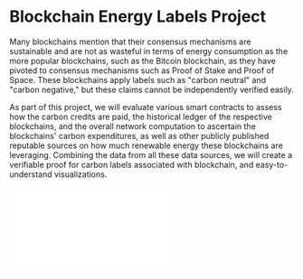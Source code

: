 # Blockchain Energy Labels Project

Many blockchains mention that their consensus mechanisms are sustainable and are not as wasteful in terms of energy consumption as the more popular blockchains, such as the Bitcoin blockchain, as they have pivoted to consensus mechanisms such as Proof of Stake and Proof of Space. These blockchains apply labels such as "carbon neutral" and "carbon negative," but these claims cannot be independently verified easily.

As part of this project, we will evaluate various smart contracts to assess how the carbon credits are paid, the historical ledger of the respective blockchains, and the overall network computation to ascertain the blockchains' carbon expenditures, as well as other publicly published reputable sources on how much renewable energy these blockchains are leveraging. Combining the data from all these data sources, we will create a verifiable proof for carbon labels associated with blockchain, and easy-to-understand visualizations.

![Project Proposal Image](Project_Proposal.pdf)
